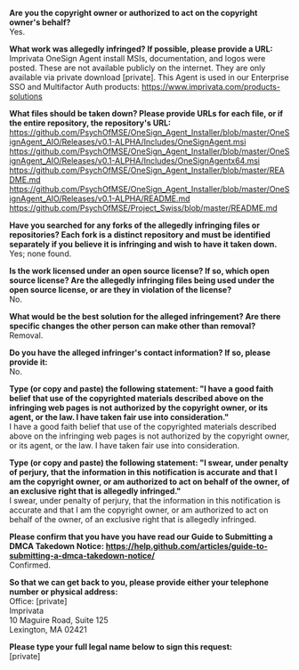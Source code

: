 **Are you the copyright owner or authorized to act on the copyright owner's behalf?**  
Yes.

**What work was allegedly infringed? If possible, please provide a URL:**  
Imprivata OneSign Agent install MSIs, documentation, and logos were posted. These are not available publicly on the internet. They are only available via private download [private]. This Agent is used in our Enterprise SSO and Multifactor Auth products: https://www.imprivata.com/products-solutions

**What files should be taken down? Please provide URLs for each file, or if the entire repository, the repository's URL:**  
https://github.com/PsychOfMSE/OneSign_Agent_Installer/blob/master/OneSignAgent_AIO/Releases/v0.1-ALPHA/Includes/OneSignAgent.msi  
https://github.com/PsychOfMSE/OneSign_Agent_Installer/blob/master/OneSignAgent_AIO/Releases/v0.1-ALPHA/Includes/OneSignAgentx64.msi  
https://github.com/PsychOfMSE/OneSign_Agent_Installer/blob/master/README.md  
https://github.com/PsychOfMSE/OneSign_Agent_Installer/blob/master/OneSignAgent_AIO/Releases/v0.1-ALPHA/README.md  
https://github.com/PsychOfMSE/Project_Swiss/blob/master/README.md  

**Have you searched for any forks of the allegedly infringing files or repositories? Each fork is a distinct repository and must be identified separately if you believe it is infringing and wish to have it taken down.**  
Yes; none found.

**Is the work licensed under an open source license? If so, which open source license? Are the allegedly infringing files being used under the open source license, or are they in violation of the license?**  
No.

**What would be the best solution for the alleged infringement? Are there specific changes the other person can make other than removal?**  
Removal.

**Do you have the alleged infringer's contact information? If so, please provide it:**  
No.

**Type (or copy and paste) the following statement: "I have a good faith belief that use of the copyrighted materials described above on the infringing web pages is not authorized by the copyright owner, or its agent, or the law. I have taken fair use into consideration."**  
I have a good faith belief that use of the copyrighted materials described above on the infringing web pages is not authorized by the copyright owner, or its agent, or the law. I have taken fair use into consideration.

**Type (or copy and paste) the following statement: "I swear, under penalty of perjury, that the information in this notification is accurate and that I am the copyright owner, or am authorized to act on behalf of the owner, of an exclusive right that is allegedly infringed."**  
I swear, under penalty of perjury, that the information in this notification is accurate and that I am the copyright owner, or am authorized to act on behalf of the owner, of an exclusive right that is allegedly infringed.

**Please confirm that you have you have read our Guide to Submitting a DMCA Takedown Notice: https://help.github.com/articles/guide-to-submitting-a-dmca-takedown-notice/**  
Confirmed.

**So that we can get back to you, please provide either your telephone number or physical address:**  
Office: [private]  
Imprivata    
10 Maguire Road, Suite 125    
Lexington, MA 02421    

**Please type your full legal name below to sign this request:**  
[private]
